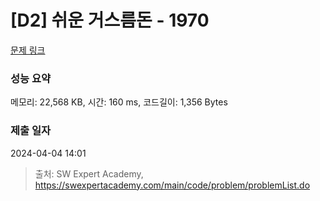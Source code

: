 # [D2] 쉬운 거스름돈 - 1970 

[문제 링크](https://swexpertacademy.com/main/code/problem/problemDetail.do?contestProbId=AV5PsIl6AXIDFAUq) 

### 성능 요약

메모리: 22,568 KB, 시간: 160 ms, 코드길이: 1,356 Bytes

### 제출 일자

2024-04-04 14:01



> 출처: SW Expert Academy, https://swexpertacademy.com/main/code/problem/problemList.do